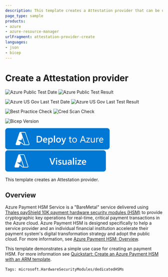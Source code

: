 ```yaml
---
description: This template creates a Attestation provider that can be used to attest the quotes from various enclaves and provide a token for third party application
page_type: sample
products:
- azure
- azure-resource-manager
urlFragment: attestation-provider-create
languages:
- json
- bicep
---
```

# Create a Attestation provider

![Azure Public Test Date](https://azurequickstartsservice.blob.core.windows.net/badges/quickstarts/microsoft.hardwaresecuritymodules/payment-hsm-create/PublicLastTestDate.svg)
![Azure Public Test Result](https://azurequickstartsservice.blob.core.windows.net/badges/quickstarts/microsoft.hardwaresecuritymodules/payment-hsm-create/PublicDeployment.svg)

![Azure US Gov Last Test Date](https://azurequickstartsservice.blob.core.windows.net/badges/quickstarts/microsoft.hardwaresecuritymodules/payment-hsm-create/FairfaxLastTestDate.svg)
![Azure US Gov Last Test Result](https://azurequickstartsservice.blob.core.windows.net/badges/quickstarts/microsoft.hardwaresecuritymodules/payment-hsm-create/FairfaxDeployment.svg)

![Best Practice Check](https://azurequickstartsservice.blob.core.windows.net/badges/quickstarts/microsoft.hardwaresecuritymodules/payment-hsm-create/BestPracticeResult.svg)
![Cred Scan Check](https://azurequickstartsservice.blob.core.windows.net/badges/quickstarts/microsoft.hardwaresecuritymodules/payment-hsm-create/CredScanResult.svg)

![Bicep Version](https://azurequickstartsservice.blob.core.windows.net/badges/quickstarts/microsoft.hardwaresecuritymodules/payment-hsm-create/BicepVersion.svg)

[![Deploy To Azure](https://raw.githubusercontent.com/Azure/azure-quickstart-templates/master/1-CONTRIBUTION-GUIDE/images/deploytoazure.svg?sanitize=true)](https://portal.azure.com/#create/Microsoft.Template/uri/https%3A%2F%2Fraw.githubusercontent.com%2FAzure%2Fazure-quickstart-templates%2Fmaster%2Fquickstarts%2Fmicrosoft.hardwaresecuritymodules%2Fpayment-hsm-create%2Fazuredeploy.json)
[![Visualize](https://raw.githubusercontent.com/Azure/azure-quickstart-templates/master/1-CONTRIBUTION-GUIDE/images/visualizebutton.svg?sanitize=true)](http://armviz.io/#/?load=https%3A%2F%2Fraw.githubusercontent.com%2FAzure%2Fazure-quickstart-templates%2Fmaster%2Fquickstarts%2Fmicrosoft.hardwaresecuritymodules%2Fpayment-hsm-create%2Fazuredeploy.json)

This template creates an Attestation provider.

## Overview

Azure Payment HSM Service is a "BareMetal" service delivered using [Thales payShield 10K payment hardware security modules (HSM)](https://cpl.thalesgroup.com/encryption/hardware-security-modules/payment-hsms/payshield-10k) to provide cryptographic key operations for real-time, critical payment transactions in the Azure cloud. Azure Payment HSM is designed specifically to help a service provider and an individual financial institution accelerate their payment system's digital transformation strategy and adopt the public cloud. For more information, see [Azure Payment HSM: Overview](/azure/payment-hsm/overview).

This template demonstrates a simple use case for creating an payment HSM. For more information see [Quickstart: Create an Azure Payment HSM with an ARM template](/azure/payment-hsm/quick-template).

`Tags: microsoft.HardwareSecurityModules/dedicatedHSMs`

